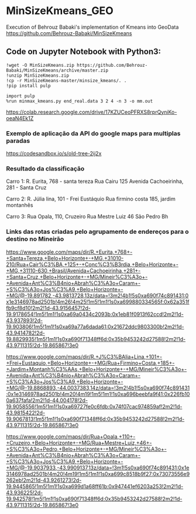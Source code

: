 # MinSizeKmeans_GEO
Execution of Behrouz Babaki's implementation of Kmeans into GeoData https://github.com/Behrouz-Babaki/MinSizeKmeans


## Code on Jupyter Notebook with Python3:

```
!wget -O MinSizeKmeans.zip https://github.com/Behrouz-Babaki/MinSizeKmeans/archive/master.zip
!unzip MinSizeKmeans.zip
!cp -r MinSizeKmeans-master/minsize_kmeans/. .
!pip install pulp
```

```
import pulp
%run minmax_kmeans.py end_real.data 3 2 4 -n 3 -o mm.out
```

https://colab.research.google.com/drive/17KZUCeoPFRXS8rprQyniKo-oeaN4Ek1Z


### Exemplo de aplicação da API do google maps para multiplas paradas

https://codesandbox.io/s/old-tree-2ij2x

### Resultado da classificação

Carro 1:
R. Eurita, 768 - santa tereza
Rua Cairu 125
Avenida Cachoeirinha, 281 - Santa Cruz

Carro 2:
R. Júlia lina, 101 - Frei Eustáquio
Rua firmino costa 185, jardim montanhês

Carro 3:
Rua Opala, 110, Cruzeiro
Rua Mestre Luiz 46 São Pedro Bh


### Links das rotas criadas pelo agrupamento de endereços para o destino no Mineirão


https://www.google.com/maps/dir/R.+Eurita,+768+-+Santa+Tereza,+Belo+Horizonte+-+MG,+31010-210/Rua+Cair%C3%BA,+125+-+Conc%C3%B3rdia,+Belo+Horizonte+-+MG,+31110-630,+Brasil/Avenida+Cachoeirinha,+281+-+Santa+Cruz,+Belo+Horizonte+-+MG/Mineir%C3%A3o+-+Avenida+Ant%C3%B4nio+Abrah%C3%A3o+Caram+-+S%C3%A3o+Jos%C3%A9,+Belo+Horizonte+-+MG/@-19.891782,-43.9813728,13z/data=!3m2!4b1!5s0xa690f74c891431:0x1e3146978ad2501b!4m26!4m25!1m5!1m1!1s0xa699880334565f:0x62a351ffb9cf8d10!2m2!1d-43.9156457!2d-19.9178654!1m5!1m1!1s0xa69a0434c2093b:0x1eb81f0913f62ccd!2m2!1d-43.937893!2d-19.903806!1m5!1m1!1s0xa69a77a6dada61:0x21672ddc9803300b!2m2!1d-43.9414782!2d-19.8829935!1m5!1m1!1s0xa690f71348ff6d:0x35b9453242d27588!2m2!1d-43.9711315!2d-19.865867!3e0


https://www.google.com/maps/dir/R.+J%C3%BAlia+Lina,+101+-+Frei+Eustaquio,+Belo+Horizonte+-+MG/Rua+Firmino+Costa,+185+-+Jardim+Montanh%C3%AAs,+Belo+Horizonte+-+MG/Mineir%C3%A3o+-+Avenida+Ant%C3%B4nio+Abrah%C3%A3o+Caram+-+S%C3%A3o+Jos%C3%A9,+Belo+Horizonte+-+MG/@-19.8868893,-44.0037383,14z/data=!3m2!4b1!5s0xa690f74c891431:0x1e3146978ad2501b!4m20!4m19!1m5!1m1!1s0xa696beebfa9f41:0x226fb100a637fafa!2m2!1d-44.004178!2d-19.9058556!1m5!1m1!1s0xa69727fe0c6fdb:0x74f07cac974859af!2m2!1d-43.9815422!2d-19.9067813!1m5!1m1!1s0xa690f71348ff6d:0x35b9453242d27588!2m2!1d-43.9711315!2d-19.865867!3e0


https://www.google.com/maps/dir/Rua+Opala,+110+-+Cruzeiro,+Belo+Horizonte+-+MG/Rua+Mestre+Luiz,+46+-+S%C3%A3o+Pedro,+Belo+Horizonte+-+MG/Mineir%C3%A3o+-+Avenida+Ant%C3%B4nio+Abrah%C3%A3o+Caram+-+S%C3%A3o+Jos%C3%A9,+Belo+Horizonte+-+MG/@-19.9037933,-43.9909137,13z/data=!3m1!5s0xa690f74c891431:0x1e3146978ad2501b!4m20!4m19!1m5!1m1!1s0xa699c8518b9f27:0x73073556e9262eb!2m2!1d-43.9261273!2d-19.9445865!1m5!1m1!1s0xa699d1a68ff61b:0x947441ef6203a253!2m2!1d-43.936225!2d-19.942578!1m5!1m1!1s0xa690f71348ff6d:0x35b9453242d27588!2m2!1d-43.9711315!2d-19.865867!3e0
